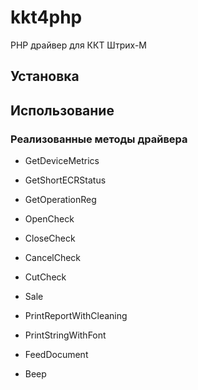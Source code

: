 # kkt4php
PHP драйвер для ККТ Штрих-М

## Установка

## Использование

### Реализованные методы драйвера

- GetDeviceMetrics
- GetShortECRStatus
- GetOperationReg

- OpenCheck
- CloseCheck
- CancelCheck
- CutCheck
- Sale
- PrintReportWithCleaning
- PrintStringWithFont

- FeedDocument

- Beep
